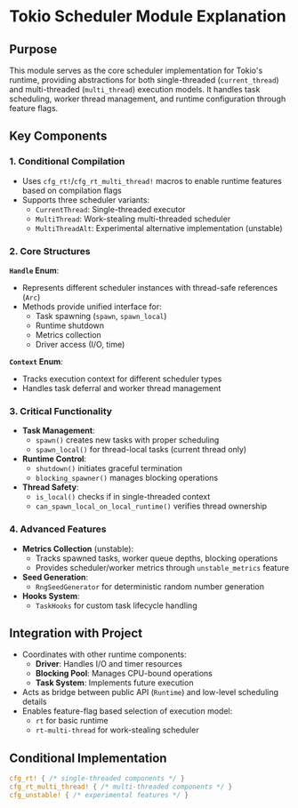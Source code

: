 # Tokio Scheduler Module Explanation

## Purpose
This module serves as the core scheduler implementation for Tokio's runtime, providing abstractions for both single-threaded (`current_thread`) and multi-threaded (`multi_thread`) execution models. It handles task scheduling, worker thread management, and runtime configuration through feature flags.

## Key Components

### 1. Conditional Compilation
- Uses `cfg_rt!`/`cfg_rt_multi_thread!` macros to enable runtime features based on compilation flags
- Supports three scheduler variants:
  - `CurrentThread`: Single-threaded executor
  - `MultiThread`: Work-stealing multi-threaded scheduler
  - `MultiThreadAlt`: Experimental alternative implementation (unstable)

### 2. Core Structures
**`Handle` Enum**:
- Represents different scheduler instances with thread-safe references (`Arc`)
- Methods provide unified interface for:
  - Task spawning (`spawn`, `spawn_local`)
  - Runtime shutdown
  - Metrics collection
  - Driver access (I/O, time)

**`Context` Enum**:
- Tracks execution context for different scheduler types
- Handles task deferral and worker thread management

### 3. Critical Functionality
- **Task Management**:
  - `spawn()` creates new tasks with proper scheduling
  - `spawn_local()` for thread-local tasks (current thread only)
- **Runtime Control**:
  - `shutdown()` initiates graceful termination
  - `blocking_spawner()` manages blocking operations
- **Thread Safety**:
  - `is_local()` checks if in single-threaded context
  - `can_spawn_local_on_local_runtime()` verifies thread ownership

### 4. Advanced Features
- **Metrics Collection** (unstable):
  - Tracks spawned tasks, worker queue depths, blocking operations
  - Provides scheduler/worker metrics through `unstable_metrics` feature
- **Seed Generation**:
  - `RngSeedGenerator` for deterministic random number generation
- **Hooks System**:
  - `TaskHooks` for custom task lifecycle handling

## Integration with Project
- Coordinates with other runtime components:
  - **Driver**: Handles I/O and timer resources
  - **Blocking Pool**: Manages CPU-bound operations
  - **Task System**: Implements future execution
- Acts as bridge between public API (`Runtime`) and low-level scheduling details
- Enables feature-flag based selection of execution model:
  - `rt` for basic runtime
  - `rt-multi-thread` for work-stealing scheduler

## Conditional Implementation
```rust
cfg_rt! { /* single-threaded components */ }
cfg_rt_multi_thread! { /* multi-threaded components */ }
cfg_unstable! { /* experimental features */ }
```
